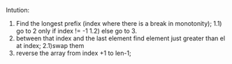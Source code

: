 Intution:
1) Find the longest prefix (index where there is a break in monotonity);
1.1) go to 2 only if index != -1
1.2) else go to 3.
2) between that index and the last element find element just greater than el at index;
2.1)swap them
3) reverse the array from index +1 to len-1;